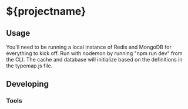 

# ${projectname}



## Usage
You'll need to be running a local instance of Redis and MongoDB for everything to kick off.  Run with nodemon by running "npm run dev" from the CLI. The cache and database will initialize based on the definitions in the typemap.js file.


## Developing



### Tools

